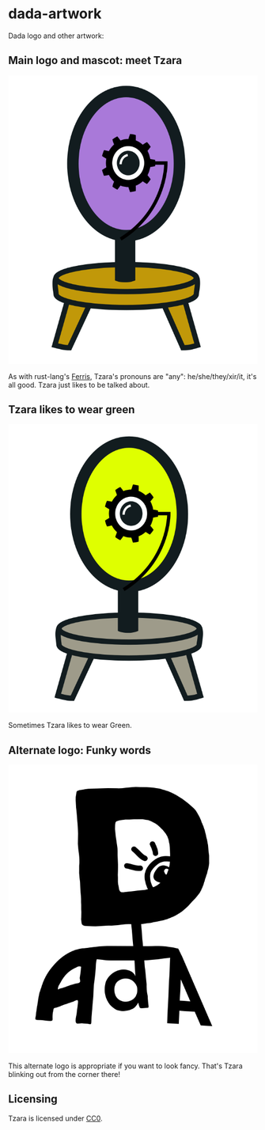 # dada-artwork

Dada logo and other artwork:

## Main logo and mascot: meet Tzara

![Tzara in purple](./dada.svg)

As with rust-lang's [Ferris](https://rustacean.net/), Tzara's pronouns are "any": he/she/they/xir/it, it's all good. Tzara just likes to be talked about.

## Tzara likes to wear green

![Tzara in 'acid green'](./dada-acid-green.svg)

Sometimes Tzara likes to wear Green.

## Alternate logo: Funky words

![Word logo](./dada-letters.svg)

This alternate logo is appropriate if you want to look fancy. That's Tzara blinking out from the corner there!

## Licensing

Tzara is licensed under [CC0](https://github.com/dada-lang/dada-artwork/blob/main/LICENSE).

